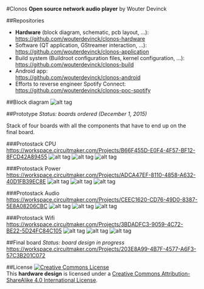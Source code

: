 #Clonos
**Open source network audio player**
by Wouter Devinck

##Repositories
 * **Hardware** (block diagram, schematic, pcb layout, ...): <br />
   https://github.com/wouterdevinck/clonos-hardware
 * Software (QT application, GStreamer interaction, ...): <br />
   https://github.com/wouterdevinck/clonos-application
 * Build system (Buildroot configuration files, kernel configuration, ...): <br />
   https://github.com/wouterdevinck/clonos-build
 * Android app: <br />
   https://github.com/wouterdevinck/clonos-android
 * Efforts to reverse engineer Spotify Connect: <br />
   https://github.com/wouterdevinck/clonos-poc-spotify

##Block diagram
![alt tag](https://raw.githubusercontent.com/wouterdevinck/clonos-hardware/master/images/blockdiagram.png)

##Prototype
*Status: boards ordered (December 1, 2015)*

Stack of four boards with all the components that have to end up on the final board.

###Protostack CPU
https://workspace.circuitmaker.com/Projects/B66F455D-E0F4-4F57-BF12-8FCD42A89455
![alt tag](https://raw.githubusercontent.com/wouterdevinck/clonos-hardware/master/images/protostack/protostack-cpu-pcb.png)
![alt tag](https://raw.githubusercontent.com/wouterdevinck/clonos-hardware/master/images/protostack/protostack-cpu-front.PNG)
![alt tag](https://raw.githubusercontent.com/wouterdevinck/clonos-hardware/master/images/protostack/protostack-cpu-back.PNG)

###Protostack Power
https://workspace.circuitmaker.com/Projects/ADCA47EF-8110-4858-A632-40D1FB39EC8E
![alt tag](https://raw.githubusercontent.com/wouterdevinck/clonos-hardware/master/images/protostack/protostack-power-pcb.png)
![alt tag](https://raw.githubusercontent.com/wouterdevinck/clonos-hardware/master/images/protostack/protostack-power-front.PNG)
![alt tag](https://raw.githubusercontent.com/wouterdevinck/clonos-hardware/master/images/protostack/protostack-power-back.PNG)

###Protostack Audio
https://workspace.circuitmaker.com/Projects/CEEC1620-CD76-49D0-8387-5E8A08206CBC
![alt tag](https://raw.githubusercontent.com/wouterdevinck/clonos-hardware/master/images/protostack/protostack-audio-pcb.png)
![alt tag](https://raw.githubusercontent.com/wouterdevinck/clonos-hardware/master/images/protostack/protostack-audio-front.PNG)
![alt tag](https://raw.githubusercontent.com/wouterdevinck/clonos-hardware/master/images/protostack/protostack-audio-back.PNG)

###Protostack Wifi
https://workspace.circuitmaker.com/Projects/3BDADFC3-9059-4C72-BE22-5D24FC84C105
![alt tag](https://raw.githubusercontent.com/wouterdevinck/clonos-hardware/master/images/protostack/protostack-wifi-pcb.png)
![alt tag](https://raw.githubusercontent.com/wouterdevinck/clonos-hardware/master/images/protostack/protostack-wifi-front.PNG)
![alt tag](https://raw.githubusercontent.com/wouterdevinck/clonos-hardware/master/images/protostack/protostack-wifi-back.PNG)

##Final board
*Status: board design in progress*
https://workspace.circuitmaker.com/Projects/203E8A99-4B7F-4577-A6F3-57C3B201C072

##License
<a rel="license" href="http://creativecommons.org/licenses/by-sa/4.0/"><img alt="Creative Commons License" style="border-width:0" src="https://i.creativecommons.org/l/by-sa/4.0/88x31.png" /></a><br />This **hardware design** is licensed under a <a rel="license" href="http://creativecommons.org/licenses/by-sa/4.0/">Creative Commons Attribution-ShareAlike 4.0 International License</a>.
